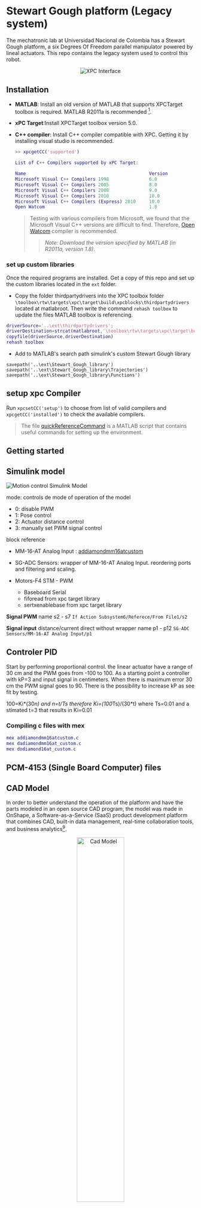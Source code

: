 # Stewart Gough platform (Legacy system)

The mechatronic lab at Universidad Nacional de Colombia has a Stewart Gough platform, a six Degrees Of Freedom parallel manipulator powered by lineal actuators. This repo contains the legacy system used to control this robot.

<p align="center">
    <img alt="XPC Interface" src="https://user-images.githubusercontent.com/30636259/164065189-5919d6cb-fb75-4dbe-b450-4dbaf8083977.png"/>
</p>

## Installation

* __MATLAB__: Install an old version of MATLAB that supports XPCTarget toolbox is required. MATLAB R2011a is recommended [^matlab_downloads].   
* __xPC Target__:Install XPCTarget toolbox version 5.0.
*  __C++ compiler__: Install C++ compiler compatible with XPC. Getting it by installing visual studio is recommended.  
    ```matlab 
    >> xpcgetCC('supported')

    List of C++ Compilers supported by xPC Target:

    Name                                              Version                       Service Packs                 
    Microsoft Visual C++ Compilers 1998               6.0                           1,2,3,4,5                     
    Microsoft Visual C++ Compilers 2005               8.0                           1                             
    Microsoft Visual C++ Compilers 2008               9.0                           1                             
    Microsoft Visual C++ Compilers 2010               10.0                                                        
    Microsoft Visual C++ Compilers (Express) 2010     10.0                                                        
    Open Watcom                                       1.8                                                         
    ```

    > Testing with various compilers from Microsoft, we found that the Microsoft Visual C++ versions are difficult to find. Therefore, [Open Watcom](http://www.openwatcom.org/) compiler is recommended. 
    > > _Note: Download the version specified by MATLAB (in R2011a, version 1.8)_.


### set up custom libraries
Once the required programs are installed. Get a copy of this repo and set up the custom libraries located in the ```ext``` folder. 

* Copy the folder thirdpartydrivers into the  XPC toolbox folder ```\toolbox\rtw\targets\xpc\target\build\xpcblocks\thirdpartydrivers``` located at matlabroot. Then write the command ```rehash toolbox``` to update the files MATLAB toolbox is referencing.

```matlab
driverSource='..\ext\thirdpartydrivers';
driverDestination=strcat(matlabroot,'\toolbox\rtw\targets\xpc\target\build\xpcblocks\thirdpartydrivers')
copyfile(driverSource,driverDestination)
rehash toolbox
```

*  Add to MATLAB's search path  simulink's custom Stewart Gough library
```
savepath('..\ext\Stewart_Gough_library')
savepath('..\ext\Stewart_Gough_library\Trajectories')
savepath('..\ext\Stewart_Gough_library\Functions')
```

## setup xpc Compiler
Run ```xpcsetCC('setup')```  to choose from list of valid compilers and ```xpcgetCC('installed')``` to check the available compilers.



> The file [quickReferenceCommand](src/quickReferenceCommands.m) is a MATLAB script that contains useful commands for setting up the environment.

## Getting started






## Simulink model 

![Motion control Simulink Model](./media/images/motionControlModel.png)

mode: controls de mode of operation of the model  
* 0: disable PWM
* 1: Pose control
* 2: Actuator distance control
* 3: manually set PWM signal control
   

block reference
* MM-16-AT Analog Input : [addiamondmm16atcustom](./ext/thirdpartydrivers/addiamondmm16atcustom.c) 


* SG-ADC Sensors: wrapper of MM-16-AT Analog Input. reordering ports and filtering and scaling.
* Motors-F4 STM - PWM
  * Baseboard Serial
  * fiforead from xpc target library 
  * sertxenablebase from xpc target library

__Signal PWM__
name s2 - s7
```If Action Subsystem6/Referece/From File1/s2```

__Signal input__ distance/current direct without wrapper 
name p1 - p12
```SG-ADC Sensors/MM-16-AT Analog Input/p1```

## Controler PID
Start by performing proportional control. the linear actuator have a range of 30 cm and the PWM goes from -100 to 100.
As a starting point a controller with kP=3 and input signal in centimeters. When there is maximum error 30 cm the PWM signal goes to 90. There is the possibility to increase kP as see fit by testing.

100=Ki*(30*n) and n=t/Ts therefore Ki=(100*Ts)/(30*t) where Ts=0.01 and a stimated t=3 that results in Ki=0.01


### Compiling c files with mex

```MATLAB
mex addiamondmm16atcustom.c
mex dadiamondmm16at_custom.c
mex dodiamond16at_custom.c
```

## PCM-4153 (Single Board Computer) files



## CAD Model
In order to better understand the operation of the platform and have the parts modeled in an open source CAD program, the model was made in OnShape, a Software-as-a-Service (SaaS) product development platform that combines CAD, built-in data management, real-time collaboration tools, and business analytics[<sup>9</sup>](#references-and-resources).

<p align="center">
    <a href="https://cad.onshape.com/documents/0fb14dbddb7adb0e8dacd4ba/w/41542f3fda26bca8164b05d2/e/ca1944bdd5da46a1797ada5e?configuration=default&renderMode=0&uiState=61f9581f168a0f2540c61bf6" target="_blank">
        <img src="media/images/cadModel.png" alt="Cad Model" width="50%"/> <br/>
        Onshape CAD Model
    </a>
</p>

This model was built based on the design plans of Francisco Villate and the models found in the catalogs of commercial parts.





## Components:

<p align="center">
    <img src="media/images/system_architecure.png" alt="system architecture" width="80%"/>
</p>

The previos diagram the relation between the subsystems and their interaction in the control loop.

<table style="width:80%">
<caption>Components </caption> 

<tr>
    <th> Component type </th>
    <th> Generic </th>
    <th> Custom made </th>
</tr>

<tr> <th>Electronic </th>
    <th><ul>         
        <li> Single board computer (SBC) PCM-4153.  </li>
        <li> PC104 expansion card Diamond MM 16-AT. </li>
        <li> STM32F407 microcontroller.             </li>
    </ul></th>
    <th><ul>
        <li> PC104 to STM32F4 board.</li>
        <li> STM32F4 Baseboard.     </li>
    </ul></th>    
</tr>

<tr> <th>Mechanical</th>
    <th><ul>
        <li> Actuators Firgelli Automation FA-PO-35-12-12". </li>
        <li> Spherical Joints Hephaist SRJ012C.             </li>
    </ul></th>
    <th><ul>
        <li> Base plate.       </li>
        <li> Mobile plate.     </li>
        <li> Manual press.     </li>
        <li> Universal joints. </li>           
    </ul></th>
</tr>

<tr> <th>Software </th>
    <th><ul>            
        <li> STM32F4 OS real time: ChibiOS/RT</li> 
    </ul></th>
    <th><ul>
        <li> XPC third party drivers </li>
        <li> Stewart_Gough_library   </li>
    </ul></th>
</tr>
</table>

<!-- add links to libraries -->

### (work in progress) Parties involved 
* Daniel Andres Ramirez Rodriguez 
* Edgar Bolivar
* Francisco Javier Villate Gaona
* Luis Miguel Mendez - Academic supervisor 
* Jorge Sofrony - Academic supervisor
* Juan David Muñoz 
* Juan Diego Galeano 
* Ubaldo Gracia Zaragoza
* Juan David Ramirez
* Jorge Andrés Acero - Laboratory Technician
* DIMAUN (Grupo de Trabajo en Nuevas Tecnologías Diseño, Manufactura y Automatización)



## Contributors
* Alexandra - Laboratory Technician
* Jorge Andrés Acero - Laboratory Technician
* Alvaro William Roa Gutierrez- Laboratory Technician


## References and Resources
[^matlab_downloads]: [Matlab 2011a release](https://www.mathworks.com/downloads/?release=R2011a) 

<!-- 1. [Forum xPC question](https://www.mathworks.com/matlabcentral/answers/479843-about-xpc-target-and-supproted-ioboard).
2. [MATLAB real time/xPC successor](https://www.mathworks.com/products/simulink-real-time.html?s_tid=FX_PR_info).
3. [Real time MATLAB laboratory](http://tsakalis.faculty.asu.edu/coursea/481LAB2015.pdf).
4. Frank González-Morphy (2022). [xPC Target Quick Reference Guide](https://www.mathworks.com/matlabcentral/fileexchange/6414-xpc-target-quick-reference-guide), MATLAB Central File Exchange. Retrieved January 23, 2022. 
5. [xPC target User guide Version 2](http://www.bmed.mcgill.ca/reklab/manual/common/xpc/documentation/xpc_target_ug%5B1%5D.pdf). Retrieved January 23, 2022.
6. [MATLAB Real time documentation](https://www.mathworks.com/help/pdf_doc/slrealtime/index.html).
7. [STM32 Microcontroller Support ](https://www.mathworks.com/products/hardware/stmicroelectronics.html)

9. [Onshape home page](https://www.onshape.com/en/)
10. Ramírez Rodríguez, D. (2010). Diseño de una plataforma robótica paralela de 6 dof para asistente quirúrgico en cirugías de reconstrucción cráneo-facial. \[[online](https://repositorio.unal.edu.co/handle/unal/6931)\]
11. Villate Gaona, F. (2015). Diseño y construcción de prototipo para mecanizado multiejes en materiales blandos utilizando arquitectura paralela Stewart-Gough. \[[online](https://repositorio.unal.edu.co/handle/unal/55527)\]
12. [Stewart Gough videos](https://youtube.com/playlist?list=PL1-Z9ArJBD7uetQ7_8bsNCHkSw-kKsfF8)
13. [Google drive's extended documentation folder](https://drive.google.com/drive/folders/1fW6-u03ogQynEGwKbBM8Ii7BDrmoT2iq?usp=sharing)
14. Puentes Valencia, D. (2010). Desarrollo de sistema embebido en tiempo real. \[[online](https://repositorio.unal.edu.co/handle/unal/11129)\]

15. Michael Burke (2007). (xPC File Scope Tools)[https://www.mathworks.com/matlabcentral/fileexchange/15715-xpc-file-scope-tools], MATLAB Central File Exchange. Retrieved April 5, 2022.  -->




